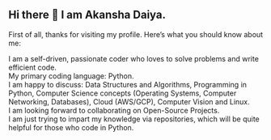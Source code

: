 ## Hi there 👋 I am Akansha Daiya.

First of all, thanks for visiting my profile. Here’s what you should know about me:

I am a self-driven, passionate coder who loves to solve problems and write efficient code.  
My primary coding language: Python.  
I am happy to discuss: Data Structures and Algorithms, Programming in Python, Computer Science concepts (Operating Systems, Computer Networking, Databases), Cloud (AWS/GCP), Computer Vision and Linux.  
I am looking forward to collaborating on Open-Source Projects.  
I am just trying to impart my knowledge via repositories, which will be quite helpful for those who code in Python.

